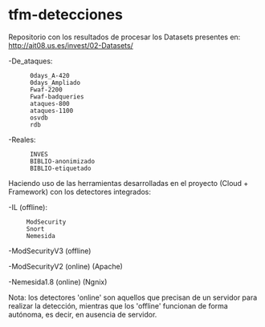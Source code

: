 # tfm-detecciones

Repositorio con los resultados de procesar los Datasets presentes en: http://ait08.us.es/invest/02-Datasets/

-De_ataques:
    
          0days_A-420	 
          0days_Ampliado 
          Fwaf-2200 
          Fwaf-badqueries	 
          ataques-800
          ataques-1100
          osvdb
          rdb

-Reales:

          INVES
          BIBLIO-anonimizado
          BIBLIO-etiquetado

Haciendo uso de las herramientas desarrolladas en el proyecto (Cloud + Framework) con los detectores integrados:

-IL (offline):

         ModSecurity
         Snort
         Nemesida  
      
-ModSecurityV3 (offline)

-ModSecurityV2 (online) (Apache)

-Nemesida1.8 (online) (Ngnix)

Nota: los detectores 'online' son aquellos que precisan de un servidor para realizar la detección, mientras que los 'offline' funcionan de forma autónoma, es decir, en ausencia de servidor.
